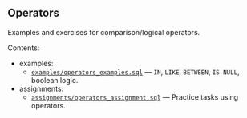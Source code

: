 ## Operators

Examples and exercises for comparison/logical operators.

Contents:
- examples:
  - [`examples/operators_examples.sql`](examples/operators_examples.sql) — `IN`, `LIKE`, `BETWEEN`, `IS NULL`, boolean logic.
- assignments:
  - [`assignments/operators_assignment.sql`](assignments/operators_assignment.sql) — Practice tasks using operators.



